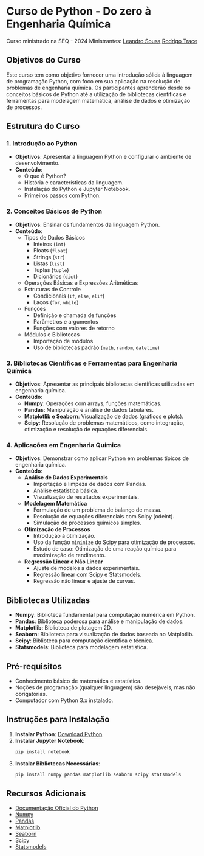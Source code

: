 # Curso de Python - **Do zero à Engenharia Química**
Curso ministrado na SEQ - 2024
Ministrantes:
[Leandro Sousa](https://www.linkedin.com/in/leandro-j-sousa/)
[Rodrigo Trace](https://www.linkedin.com/in/rodrigotrece96/)

## Objetivos do Curso
Este curso tem como objetivo fornecer uma introdução sólida à linguagem de programação Python, com foco em sua aplicação na resolução de problemas de engenharia química. Os participantes aprenderão desde os conceitos básicos de Python até a utilização de bibliotecas científicas e ferramentas para modelagem matemática, análise de dados e otimização de processos.

## Estrutura do Curso

### 1. Introdução ao Python
- **Objetivos**: Apresentar a linguagem Python e configurar o ambiente de desenvolvimento.
- **Conteúdo**:
  - O que é Python?
  - História e características da linguagem.
  - Instalação do Python e Jupyter Notebook.
  - Primeiros passos com Python.

### 2. Conceitos Básicos de Python
- **Objetivos**: Ensinar os fundamentos da linguagem Python.
- **Conteúdo**:
  - Tipos de Dados Básicos
    - Inteiros (`int`)
    - Floats (`float`)
    - Strings (`str`)
    - Listas (`list`)
    - Tuplas (`tuple`)
    - Dicionários (`dict`)
  - Operações Básicas e Expressões Aritméticas
  - Estruturas de Controle
    - Condicionais (`if`, `else`, `elif`)
    - Laços (`for`, `while`)
  - Funções
    - Definição e chamada de funções
    - Parâmetros e argumentos
    - Funções com valores de retorno
  - Módulos e Bibliotecas
    - Importação de módulos
    - Uso de bibliotecas padrão (`math`, `random`, `datetime`)

### 3. Bibliotecas Científicas e Ferramentas para Engenharia Química
- **Objetivos**: Apresentar as principais bibliotecas científicas utilizadas em engenharia química.
- **Conteúdo**:
  - **Numpy**: Operações com arrays, funções matemáticas.
  - **Pandas**: Manipulação e análise de dados tabulares.
  - **Matplotlib e Seaborn**: Visualização de dados (gráficos e plots).
  - **Scipy**: Resolução de problemas matemáticos, como integração, otimização e resolução de equações diferenciais.

### 4. Aplicações em Engenharia Química
- **Objetivos**: Demonstrar como aplicar Python em problemas típicos de engenharia química.
- **Conteúdo**:
  - **Análise de Dados Experimentais**
    - Importação e limpeza de dados com Pandas.
    - Análise estatística básica.
    - Visualização de resultados experimentais.
  - **Modelagem Matemática**
    - Formulação de um problema de balanço de massa.
    - Resolução de equações diferenciais com Scipy (odeint).
    - Simulação de processos químicos simples.
  - **Otimização de Processos**
    - Introdução à otimização.
    - Uso da função `minimize` do Scipy para otimização de processos.
    - Estudo de caso: Otimização de uma reação química para maximização de rendimento.
  - **Regressão Linear e Não Linear**
    - Ajuste de modelos a dados experimentais.
    - Regressão linear com Scipy e Statsmodels.
    - Regressão não linear e ajuste de curvas.

## Bibliotecas Utilizadas
- **Numpy**: Biblioteca fundamental para computação numérica em Python.
- **Pandas**: Biblioteca poderosa para análise e manipulação de dados.
- **Matplotlib**: Biblioteca de plotagem 2D.
- **Seaborn**: Biblioteca para visualização de dados baseada no Matplotlib.
- **Scipy**: Biblioteca para computação científica e técnica.
- **Statsmodels**: Biblioteca para modelagem estatística.

## Pré-requisitos
- Conhecimento básico de matemática e estatística.
- Noções de programação (qualquer linguagem) são desejáveis, mas não obrigatórias.
- Computador com Python 3.x instalado.

## Instruções para Instalação
1. **Instalar Python**: [Download Python](https://www.python.org/downloads/)
2. **Instalar Jupyter Notebook**:
    ```sh
    pip install notebook
    ```
3. **Instalar Bibliotecas Necessárias**:
    ```sh
    pip install numpy pandas matplotlib seaborn scipy statsmodels
    ```

## Recursos Adicionais
- [Documentação Oficial do Python](https://docs.python.org/3/)
- [Numpy](https://numpy.org/doc/stable/)
- [Pandas](https://pandas.pydata.org/docs/)
- [Matplotlib](https://matplotlib.org/stable/contents.html)
- [Seaborn](https://seaborn.pydata.org/)
- [Scipy](https://docs.scipy.org/doc/scipy/)
- [Statsmodels](https://www.statsmodels.org/stable/index.html)
